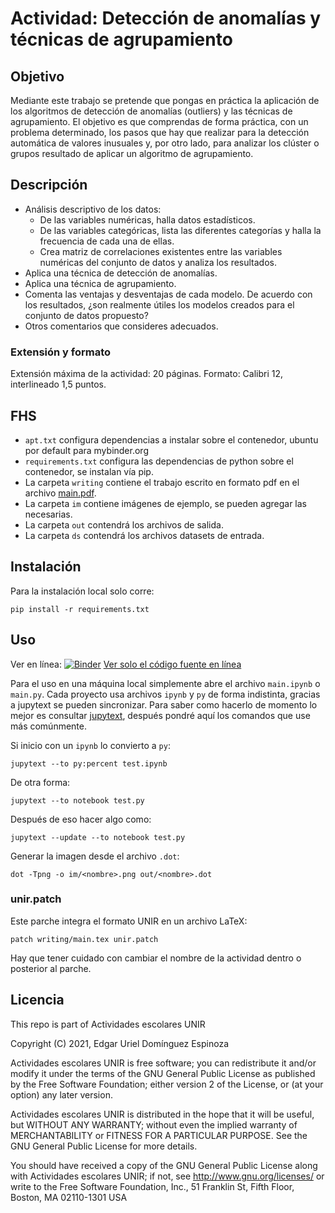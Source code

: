 # Actividad: Detección de anomalías y técnicas de agrupamiento

## Objetivo

Mediante este trabajo se pretende que pongas en práctica la aplicación de los algoritmos de detección de anomalías (outliers) y las técnicas de agrupamiento. El objetivo es que comprendas de forma práctica, con un problema determinado, los pasos que hay que realizar para la detección automática de valores inusuales y, por otro lado, para analizar los clúster o grupos resultado de aplicar un algoritmo de agrupamiento.

## Descripción

- Análisis descriptivo de los datos:
  + De las variables numéricas, halla datos estadísticos.
  + De las variables categóricas, lista las diferentes categorías y halla la frecuencia de cada una de ellas. 
  + Crea matriz de correlaciones existentes entre las variables numéricas del conjunto de datos y analiza los resultados. 
- Aplica una técnica de detección de anomalías. 
- Aplica una técnica de agrupamiento.
- Comenta las ventajas y desventajas de cada modelo. De acuerdo con los resultados, ¿son realmente útiles los modelos creados para el conjunto de datos propuesto?
- Otros comentarios que consideres adecuados.

### Extensión y formato 

Extensión máxima de la actividad: 20 páginas. Formato: Calibri 12, interlineado 1,5 puntos. 

## FHS

- `apt.txt` configura dependencias a instalar sobre el contenedor, ubuntu por default para mybinder.org
- `requirements.txt` configura las dependencias de python sobre el contenedor, se instalan vía pip.
- La carpeta `writing` contiene el trabajo escrito en formato pdf en el archivo [main.pdf](writing/main.pdf).
- La carpeta `im` contiene imágenes de ejemplo, se pueden agregar las necesarias.
- La carpeta `out` contendrá los archivos de salida.
- La carpeta `ds` contendrá los archivos datasets de entrada.

## Instalación

Para la instalación local solo corre:

    pip install -r requirements.txt

## Uso

Ver en línea: [![Binder](https://mybinder.org/badge_logo.svg)](https://mybinder.org/v2/gl/genomorro%2Funir/AA-A2)
[Ver solo el código fuente en línea](https://gitlab.com/genomorro/unir/-/tree/AA-A2)

Para el uso en una máquina local simplemente abre el archivo `main.ipynb` o `main.py`. Cada proyecto usa archivos `ipynb` y `py` de forma indistinta, gracias a jupytext se pueden sincronizar. Para saber como hacerlo de momento lo mejor es consultar [jupytext](https://jupytext.readthedocs.io/en/latest/index.html "la documentación de jupytext"), después pondré aquí los comandos que use más comúnmente. 

Si inicio con un `ipynb` lo convierto a `py`:

    jupytext --to py:percent test.ipynb

De otra forma:

    jupytext --to notebook test.py
	
Después de eso hacer algo como:

    jupytext --update --to notebook test.py
    
Generar la imagen desde el archivo `.dot`:

    dot -Tpng -o im/<nombre>.png out/<nombre>.dot

### unir.patch

Este parche integra el formato UNIR en un archivo LaTeX:

    patch writing/main.tex unir.patch

Hay que tener cuidado con cambiar el nombre de la actividad dentro o posterior al parche.
## Licencia
This repo is part of Actividades escolares UNIR

Copyright (C) 2021, Edgar Uriel Domínguez Espinoza

Actividades escolares UNIR is free software; you can redistribute it and/or modify it under the terms of the GNU General Public License as published by the Free Software Foundation; either version 2 of the License, or (at your option) any later version.

Actividades escolares UNIR is distributed in the hope that it will be useful, but WITHOUT ANY WARRANTY; without even the implied warranty of MERCHANTABILITY or FITNESS FOR A PARTICULAR PURPOSE.  See the GNU General Public License for more details.

You should have received a copy of the GNU General Public License along with Actividades escolares UNIR; if not, see <http://www.gnu.org/licenses/> or write to the Free Software Foundation, Inc., 51 Franklin St, Fifth Floor, Boston, MA 02110-1301 USA

